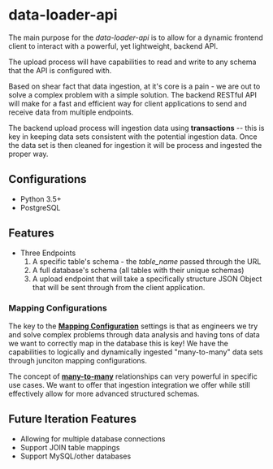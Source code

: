 # data-loader-api

The main purpose for the _data-loader-api_ is to allow for a dynamic frontend client to interact with a powerful, yet lightweight, backend API.

The upload process will have capabilities to read and write to any schema that the API is configured with.  

Based on shear fact that data ingestion, at it's core is a pain - we are out to solve a complex problem with a simple solution. The backend RESTful API will make for a fast and efficient way for client applications to send and receive data from multiple endpoints.

The backend upload process will ingestion data using **transactions** -- this is key in keeping data sets consistent with the potential ingestion data.  Once the data set is then cleaned for ingestion it will be process and ingested the proper way.

## Configurations

* Python 3.5+
* PostgreSQL

## Features

* Three Endpoints
    1. A specific table's schema - the _table_name_ passed through the URL
    2. A full database's schema (all tables with their unique schemas)
    3. A upload endpoint that will take a specifically structure JSON Object that will be sent through from the client application.
    
### Mapping Configurations

The key to the [**Mapping Configuration**](docs/table_mappings.md) settings is that as engineers we try and solve complex problems through data analysis and having tons of data we want to correctly map in the database this is key! We have the capabilities to logically and dynamically ingested "many-to-many" data sets through junciton mapping configurations.

The concept of [**many-to-many**](https://en.wikipedia.org/wiki/Many-to-many_(data_model)) relationships can very powerful in specific use cases. We want to offer that ingestion integration we offer while still effectively allow for more advanced structured schemas.

## Future Iteration Features

- Allowing for multiple database connections
- Support JOIN table mappings
- Support MySQL/other databases
